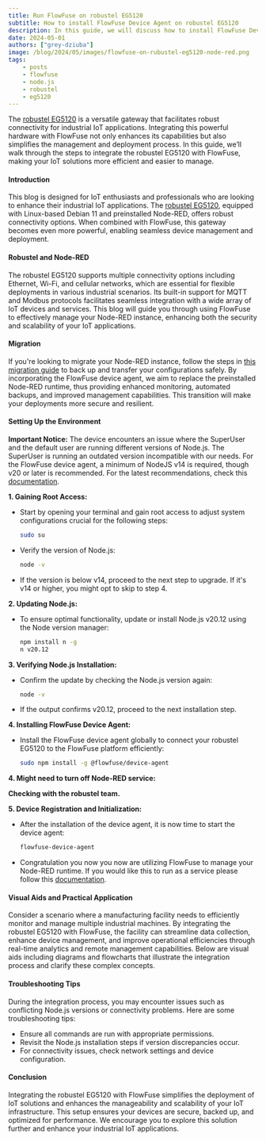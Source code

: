 ```yaml
---
title: Run FlowFuse on robustel EG5120
subtitle: How to install FlowFuse Device Agent on robustel EG5120
description: In this guide, we will discuss how to install FlowFuse Device agent on robustel EG5120.
date: 2024-05-01
authors: ["grey-dziuba"]
image: /blog/2024/05/images/flowfuse-on-rubustel-eg5120-node-red.png
tags:
    - posts
    - flowfuse
    - node.js
    - robustel
    - eg5120
---
```


The [robustel EG5120](https://www.robustel.com/product/eg5120-industrial-edge-computing-gateway/) is a versatile gateway that facilitates robust connectivity for industrial IoT applications. Integrating this powerful hardware with FlowFuse not only enhances its capabilities but also simplifies the management and deployment process. In this guide, we’ll walk through the steps to integrate the robustel EG5120 with FlowFuse, making your IoT solutions more efficient and easier to manage.

<!--more-->

#### **Introduction**

This blog is designed for IoT enthusiasts and professionals who are looking to enhance their industrial IoT applications. The [robustel EG5120](https://www.robustel.com/product/eg5120-industrial-edge-computing-gateway/), equipped with Linux-based Debian 11 and preinstalled Node-RED, offers robust connectivity options. When combined with FlowFuse, this gateway becomes even more powerful, enabling seamless device management and deployment. 


#### **Robustel and Node-RED**

The robustel EG5120 supports multiple connectivity options including Ethernet, Wi-Fi, and cellular networks, which are essential for flexible deployments in various industrial scenarios. Its built-in support for MQTT and Modbus protocols facilitates seamless integration with a wide array of IoT devices and services. This blog will guide you through using FlowFuse to effectively manage your Node-RED instance, enhancing both the security and scalability of your IoT applications.

#### **Migration**

If you're looking to migrate your Node-RED instance, follow the steps in [this migration guide](/docs/migration/node-red-tools/) to back up and transfer your configurations safely. By incorporating the FlowFuse device agent, we aim to replace the preinstalled Node-RED runtime, thus providing enhanced monitoring, automated backups, and improved management capabilities. This transition will make your deployments more secure and resilient.

#### **Setting Up the Environment**

**Important Notice:** The device encounters an issue where the SuperUser and the default user are running different versions of Node.js. The SuperUser is running an outdated version incompatible with our needs. For the FlowFuse device agent, a minimum of NodeJS v14 is required, though v20 or later is recommended. For the latest recommendations, check this [documentation](/docs/device-agent/install/#prerequisites).

**1. Gaining Root Access:**
   - Start by opening your terminal and gain root access to adjust system configurations crucial for the following steps:
     ```bash
     sudo su
     ```
   - Verify the version of Node.js:
     ```bash
     node -v
     ```
   - If the version is below v14, proceed to the next step to upgrade. If it's v14 or higher, you might opt to skip to step 4.

**2. Updating Node.js:**
   - To ensure optimal functionality, update or install Node.js v20.12 using the Node version manager:
     ```bash
     npm install n -g
     n v20.12
     ```

**3. Verifying Node.js Installation:**
   - Confirm the update by checking the Node.js version again:
     ```bash
     node -v
     ```
   - If the output confirms v20.12, proceed to the next installation step.

**4. Installing FlowFuse Device Agent:**
   - Install the FlowFuse device agent globally to connect your robustel EG5120 to the FlowFuse platform efficiently:
     ```bash
     sudo npm install -g @flowfuse/device-agent
     ```

**4. Might need to turn off Node-RED service:**

**Checking with the robustel team.**

**5. Device Registration and Initialization:**
   - After the installation of the device agent, it is now time to start the device agent:
     ```bash
     flowfuse-device-agent
     ```
   - Congratulation you now you now are utilizing FlowFuse to manage your Node-RED runtime.  If you would like this to run as a service please follow this [documentation](/blog/2023/05/device-agent-as-a-service/).

#### **Visual Aids and Practical Application**
Consider a scenario where a manufacturing facility needs to efficiently monitor and manage multiple industrial machines. By integrating the robustel EG5120 with FlowFuse, the facility can streamline data collection, enhance device management, and improve operational efficiencies through real-time analytics and remote management capabilities. Below are visual aids including diagrams and flowcharts that illustrate the integration process and clarify these complex concepts.

#### **Troubleshooting Tips**
During the integration process, you may encounter issues such as conflicting Node.js versions or connectivity problems. Here are some troubleshooting tips:
- Ensure all commands are run with appropriate permissions.
- Revisit the Node.js installation steps if version discrepancies occur.
- For connectivity issues, check network settings and device configuration.

#### **Conclusion**
Integrating the robustel EG5120 with FlowFuse simplifies the deployment of IoT solutions and enhances the manageability and scalability of your IoT infrastructure. This setup ensures your devices are secure, backed up, and optimized for performance. We encourage you to explore this solution further and enhance your industrial IoT applications.




